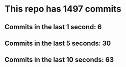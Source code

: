 # This repo has 1497 commits

## Commits in the last 1 second: 6
## Commits in the last 5 seconds: 30
## Commits in the last 10 seconds: 63

